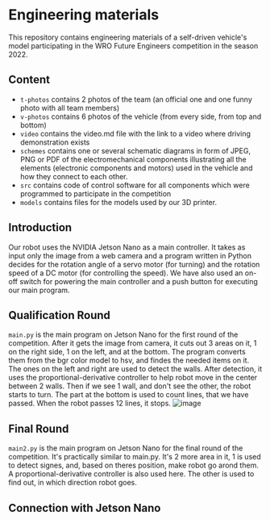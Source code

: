 Engineering materials
====

This repository contains engineering materials of a self-driven vehicle's model participating in the WRO Future Engineers competition in the season 2022.

## Content

* `t-photos` contains 2 photos of the team (an official one and one funny photo with all team members)
* `v-photos` contains 6 photos of the vehicle (from every side, from top and bottom)
* `video` contains the video.md file with the link to a video where driving demonstration exists
* `schemes` contains one or several schematic diagrams in form of JPEG, PNG or PDF of the electromechanical components illustrating all the elements (electronic components and motors) used in the vehicle and how they connect to each other.
* `src` contains code of control software for all components which were programmed to participate in the competition
* `models` contains files for the models used by our 3D printer.

## Introduction

Our robot uses the NVIDIA Jetson Nano as a main controller. It takes as input only the image from a web camera and a program written in Python decides for the rotation angle of a servo motor (for turning) and the rotation speed of a DC motor (for controlling the speed). We have also used an on-off switch for powering the main controller and a push button for executing our main program.

## Qualification Round

`main.py` is the main program on Jetson Nano for the first round of the competition. After it gets the image from camera, it cuts out 3 areas on it, 1 on the right side, 1 on the left, and at the bottom. The program converts them from the bgr color model to hsv, and findes the needed items on it. The ones on the left and right are used to detect the walls. After detection, it uses the proportional-derivative controller to help robot move in the center between 2 walls. Then if we see 1 wall, and don't see the other, the robot starts to turn. The part at the bottom is used to count lines, that we have passed. When the robot passes 12 lines, it stops. ![image](https://user-images.githubusercontent.com/461045/192097505-1eebad60-50d2-411b-be54-f4d596aa5f54.png)

## Final Round

`main2.py` is the main program on Jetson Nano for the final round of the competition. It's practically similar to main.py. It's 2 more area in it, 1 is used to detect signes, and, based on theres position, make robot go arond them. A proportional-derivative controller is also used here. The other is used to find out, in which direction robot goes.

## Connection with Jetson Nano


